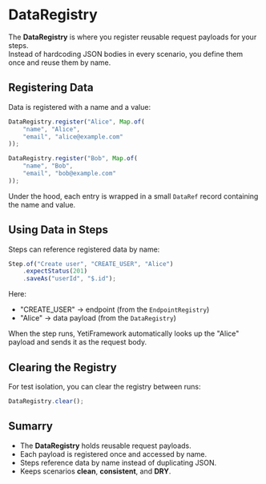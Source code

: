 # DataRegistry

The **DataRegistry** is where you register reusable request payloads for your steps.  
Instead of hardcoding JSON bodies in every scenario, you define them once and reuse them by name.

## Registering Data

Data is registered with a name and a value:

```javascript
DataRegistry.register("Alice", Map.of(
    "name", "Alice",
    "email", "alice@example.com"
));

DataRegistry.register("Bob", Map.of(
    "name", "Bob",
    "email", "bob@example.com"
));
```

Under the hood, each entry is wrapped in a small `DataRef` record containing the name and value.

## Using Data in Steps

Steps can reference registered data by name:

```javascript
Step.of("Create user", "CREATE_USER", "Alice")
    .expectStatus(201)
    .saveAs("userId", "$.id");
```

Here:
- "CREATE_USER" → endpoint (from the `EndpointRegistry`)
- "Alice" → data payload (from the `DataRegistry`)

When the step runs, YetiFramework automatically looks up the "Alice" payload and sends it as the request body.

## Clearing the Registry

For test isolation, you can clear the registry between runs:

```javascript
DataRegistry.clear();
```

## Sumarry

- The **DataRegistry** holds reusable request payloads.
- Each payload is registered once and accessed by name.
- Steps reference data by name instead of duplicating JSON.
- Keeps scenarios **clean**, **consistent**, and **DRY**.
